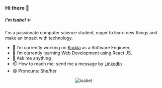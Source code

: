 ### Hi there 👋

<!--
**isabelcruz816/isabelcruz816** is a ✨ _special_ ✨ repository because its `README.md` (this file) appears on your GitHub profile.
-->


##### I'm Isabel ✨
I'm a passionate computer science student, eager to learn new things and make an impact with technology.

- 🔭 I’m currently working on [Kodda](http://kodda.mx/) as a Software Engineer.
- 🌱 I’m currently learning Web Development using React JS.
- 💬 Ask me anything
- 📫 How to reach me: send me a message by [LinkedIn](https://www.linkedin.com/in/anaisabelcruz/)
- 😄 Pronouns: She/her

<p align="center">
	<img src=https://github-readme-stats.vercel.app/api?username=isabelcruz816&show_icons=true alt=isabel />
</p>
